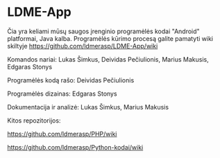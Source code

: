 # LDME-App

Čia yra keliami mūsų saugos įrenginio programėlės kodai "Android" platformai, Java kalba. 
Programėlės kūrimo procesą galite pamatyti wiki skiltyje
https://github.com/ldmerasp/LDME-App/wiki

Komandos nariai: Lukas Šimkus, Deividas Pečiulionis, Marius Makusis, Edgaras Stonys

Programėlės kodą rašo: Deividas Pečiulionis

Programėlės dizainas: Edgaras Stonys

Dokumentacija ir analizė: Lukas Šimkus, Marius Makusis

Kitos repozitorijos:

https://github.com/ldmerasp/PHP/wiki

https://github.com/ldmerasp/Python-kodai/wiki
